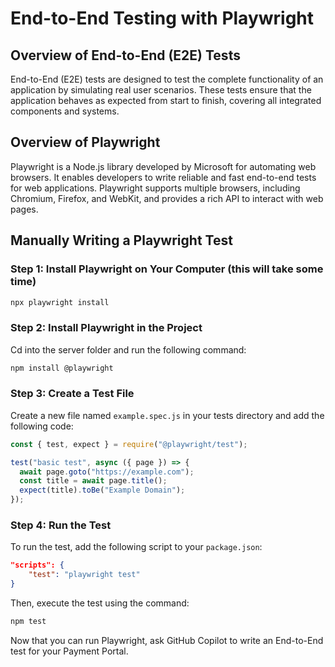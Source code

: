 # End-to-End Testing with Playwright

## Overview of End-to-End (E2E) Tests

End-to-End (E2E) tests are designed to test the complete functionality of an application by simulating real user scenarios. These tests ensure that the application behaves as expected from start to finish, covering all integrated components and systems.

## Overview of Playwright

Playwright is a Node.js library developed by Microsoft for automating web browsers. It enables developers to write reliable and fast end-to-end tests for web applications. Playwright supports multiple browsers, including Chromium, Firefox, and WebKit, and provides a rich API to interact with web pages.

## Manually Writing a Playwright Test

### Step 1: Install Playwright on Your Computer (this will take some time)

```bash
npx playwright install
```

### Step 2: Install Playwright in the Project

Cd into the server folder and run the following command:

```bash
npm install @playwright

```

### Step 3: Create a Test File

Create a new file named `example.spec.js` in your tests directory and add the following code:

```javascript
const { test, expect } = require("@playwright/test");

test("basic test", async ({ page }) => {
  await page.goto("https://example.com");
  const title = await page.title();
  expect(title).toBe("Example Domain");
});
```

### Step 4: Run the Test

To run the test, add the following script to your `package.json`:

```json
"scripts": {
    "test": "playwright test"
}
```

Then, execute the test using the command:

```bash
npm test
```

Now that you can run Playwright, ask GitHub Copilot to write an End-to-End test for your Payment Portal.

